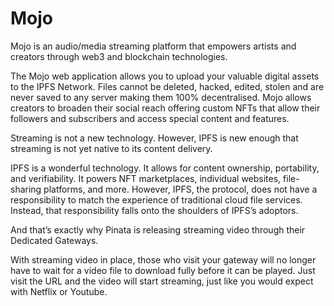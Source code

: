 # Mojo
Mojo is an audio/media streaming platform that empowers artists and creators through web3 and blockchain technologies.

The Mojo web application allows you to upload your valuable digital assets to the IPFS Network. Files cannot be deleted, hacked, edited, stolen and are never saved to any server making them 100% decentralised. Mojo allows creators to broaden their social reach offering custom NFTs that allow their followers and subscribers and access special content and features.

Streaming is not a new technology. However, IPFS is new enough that streaming is not yet native to its content delivery.

IPFS is a wonderful technology. It allows for content ownership, portability, and verifiability. It powers NFT marketplaces, individual websites, file-sharing platforms, and more. However, IPFS, the protocol, does not have a responsibility to match the experience of traditional cloud file services. Instead, that responsibility falls onto the shoulders of IPFS’s adoptors.

And that’s exactly why Pinata is releasing streaming video through their Dedicated Gateways.

With streaming video in place, those who visit your gateway will no longer have to wait for a video file to download fully before it can be played. Just visit the URL and the video will start streaming, just like you would expect with Netflix or Youtube.
